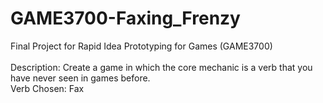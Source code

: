 # GAME3700-Faxing_Frenzy
Final Project for Rapid Idea Prototyping for Games (GAME3700) <br>
<br> 
Description: Create a game in which the core mechanic is a verb that you have never seen in games before. <br>
Verb Chosen: Fax <br>
